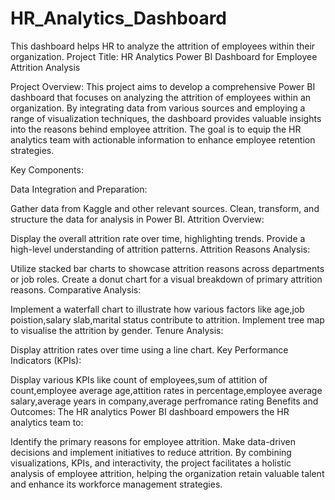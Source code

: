 # HR_Analytics_Dashboard

This dashboard helps HR to analyze the attrition of employees within their organization. Project Title: HR Analytics Power BI Dashboard for Employee Attrition Analysis

Project Overview: This project aims to develop a comprehensive Power BI dashboard that focuses on analyzing the attrition of employees within an organization. By integrating data from various sources and employing a range of visualization techniques, the dashboard provides valuable insights into the reasons behind employee attrition. The goal is to equip the HR analytics team with actionable information to enhance employee retention strategies.

Key Components:

Data Integration and Preparation:

Gather data from Kaggle and other relevant sources.
Clean, transform, and structure the data for analysis in Power BI.
Attrition Overview:

Display the overall attrition rate over time, highlighting trends.
Provide a high-level understanding of attrition patterns.
Attrition Reasons Analysis:

Utilize stacked bar charts to showcase attrition reasons across departments or job roles.
Create a donut chart for a visual breakdown of primary attrition reasons.
Comparative Analysis:

Implement a waterfall chart to illustrate how various factors like age,job poistion,salary slab,marital status contribute to attrition.
Implement tree map to visualise the attrition by gender.
Tenure Analysis:

Display attrition rates over time using a line chart.
Key Performance Indicators (KPIs):

Display various KPIs like count of employees,sum of attition of count,employee average age,attition rates in percentage,employee average salary,average years in company,average perfromance rating
Benefits and Outcomes: The HR analytics Power BI dashboard empowers the HR analytics team to:

Identify the primary reasons for employee attrition.
Make data-driven decisions and implement initiatives to reduce attrition.
By combining visualizations, KPIs, and interactivity, the project facilitates a holistic analysis of employee attrition, helping the organization retain valuable talent and enhance its workforce management strategies.
